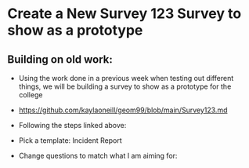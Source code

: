 # Create a New Survey 123 Survey to show as a prototype

## Building on old work:
- Using the work done in a previous week when testing out different things, we will be building a survey to show as a prototype for the college
- https://github.com/kaylaoneill/geom99/blob/main/Survey123.md

- Following the steps linked above:
- Pick a template: Incident Report

- Change questions to match what I am aiming for:

